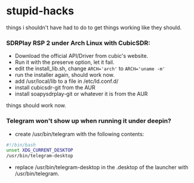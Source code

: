 # stupid-hacks
things i shouldn't have had to do to get things working like they should.

### SDRPlay RSP 2 under Arch Linux with CubicSDR:

- Download the official API/Driver from cubic's website.
- Run it with the preserve option, let it fail.
- edit the install_lib.sh, change `ARCH='arch'` to `ARCH='uname -m'`
- run the installer again, should work now.
- add /usr/local/lib to a file in /etc/ld.conf.d/
- install cubicsdr-git from the AUR
- install soapysdrplay-git or whatever it is from the AUR

things should work now.

### Telegram won't show up when running it under deepin?
- create /usr/bin/telegram with the following contents:
```bash
#!/bin/bash
unset XDG_CURRENT_DESKTOP
/usr/bin/telegram-desktop
```

- replace /usr/bin/telegram-desktop in the .desktop of the launcher with /usr/bin/telegram.

